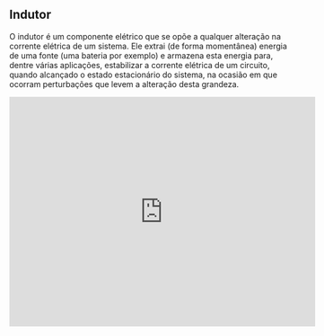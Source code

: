 ## Indutor 

<div class="regular">

O indutor é um componente elétrico que se opõe a qualquer alteração na corrente elétrica de um sistema. Ele extrai (de forma momentânea) energia de uma fonte (uma bateria por exemplo) e armazena esta energia para, dentre várias aplicações, estabilizar a corrente elétrica de um circuito, quando alcançado o estado estacionário do sistema, na ocasião em que ocorram perturbações que levem a alteração desta grandeza.

</div>

<center>

<iframe width="545" height="409" src="https://www.youtube.com/embed/VFPwgjGHqFQ" title="How Inductors Work Within a Circuit - Inductance" frameborder="0" allow="accelerometer; autoplay; clipboard-write; encrypted-media; gyroscope; picture-in-picture; web-share" allowfullscreen></iframe>

</center>
